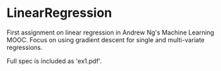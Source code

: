 # LinearRegression
First assignment on linear regression in Andrew Ng's Machine Learning MOOC. Focus on using gradient descent for single and multi-variate regressions.

Full spec is included as 'ex1.pdf'.
